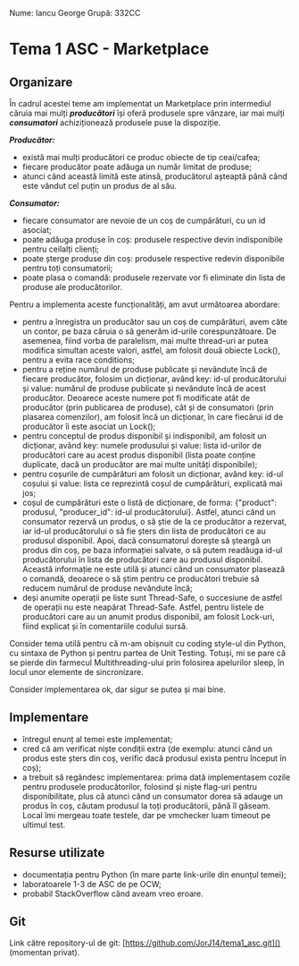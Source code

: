 Nume: Iancu George
Grupă: 332CC

# Tema 1 ASC - Marketplace

Organizare
-

În cadrul acestei teme am implementat un Marketplace prin intermediul căruia mai mulți ***producători*** își oferă produsele spre vânzare, iar mai mulți ***consumatori*** achiziționează produsele puse la dispoziție.

***Producător:***
* există mai mulți producători ce produc obiecte de tip ceai/cafea;
* fiecare producător poate adăuga un număr limitat de produse;
* atunci când această limită este atinsă, producătorul așteaptă până când este vândut cel puțin un produs de al său.

***Consumator:***
* fiecare consumator are nevoie de un coș de cumpărături, cu un id asociat;
* poate adăuga produse în coș: produsele respective devin indisponibile pentru ceilalți clienți;
* poate șterge produse din coș: produsele respective redevin disponibile pentru toți consumatorii;
* poate plasa o comandă: produsele rezervate vor fi eliminate din lista de produse ale producătorilor.

Pentru a implementa aceste funcționalități, am avut următoarea abordare:
* pentru a înregistra un producător sau un coș de cumpărături, avem câte un contor, pe baza căruia o să generăm id-urile corespunzătoare. De asemenea, fiind vorba de paralelism, mai multe thread-uri ar putea modifica simultan aceste valori, astfel, am folosit două obiecte Lock(), pentru a evita race conditions;
* pentru a reține numărul de produse publicate și nevândute încă de fiecare producător, folosim un dicționar, având key: id-ul producătorului și value: numărul de produse publicate și nevândute încă de acest producător. Deoarece aceste numere pot fi modificate atât de producător (prin publicarea de produse), cât și de consumatori (prin plasarea comenzilor), am folosit încă un dicționar, în care fiecărui id de producător îi este asociat un Lock();
* pentru conceptul de produs disponibil și indisponibil, am folosit un dicționar, având key: numele produsului și value: lista id-urilor de producători care au acest produs disponibil (lista poate conține duplicate, dacă un producător are mai multe unități disponibile);
* pentru coșurile de cumpărături am folosit un dicționar, având key: id-ul coșului și value: lista ce reprezintă coșul de cumpărături, explicată mai jos;
* coșul de cumpărături este o listă de dicționare, de forma: {"product": produsul, "producer_id": id-ul producătorului}. Astfel, atunci când un consumator rezervă un produs, o să știe de la ce producător a rezervat, iar id-ul producătorului o să fie șters din lista de producători ce au produsul disponibil. Apoi, dacă consumatorul dorește să șteargă un produs din coș, pe baza informației salvate, o să putem readăuga id-ul producătorului în lista de producători care au produsul disponibil. Această informație ne este utilă și atunci când un consumator plasează o comandă, deoarece o să știm pentru ce producători trebuie să reducem numărul de produse nevândute încă;
* deși anumite operații pe liste sunt Thread-Safe, o succesiune de astfel de operații nu este neapărat Thread-Safe. Astfel, pentru listele de producători care au un anumit produs disponibil, am folosit Lock-uri, fiind explicat și în comentariile codului sursă.

Consider tema utilă pentru că m-am obișnuit cu coding style-ul din Python, cu sintaxa de Python și pentru partea de Unit Testing.
Totuși, mi se pare că se pierde din farmecul Multithreading-ului prin folosirea apelurilor sleep, în locul unor elemente de sincronizare.

Consider implementarea ok, dar sigur se putea și mai bine.

Implementare
-

* întregul enunț al temei este implementat;
* cred că am verificat niște condiții extra (de exemplu: atunci când un produs este șters din coș, verific dacă produsul exista pentru început în coș);
* a trebuit să regândesc implementarea: prima dată implementasem cozile pentru produsele producătorilor, folosind și niște flag-uri pentru disponibilitate, plus că atunci când un consumator dorea să adauge un produs în coș, căutam produsul la toți producătorii, până îl găseam. Local îmi mergeau toate testele, dar pe vmchecker luam timeout pe ultimul test.

Resurse utilizate
-

* documentația pentru Python (în mare parte link-urile din enunțul temei);
* laboratoarele 1-3 de ASC de pe OCW;
* probabil StackOverflow când aveam vreo eroare.

Git
-
Link către repository-ul de git: [https://github.com/JorJ14/tema1_asc.git]() (momentan privat).

